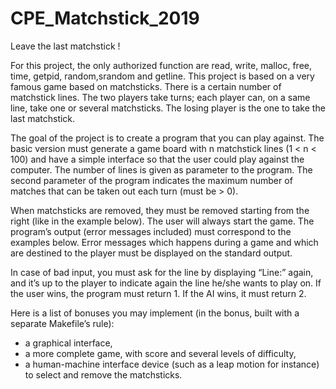 # CPE_Matchstick_2019
Leave the last matchstick !

For this project, the only authorized function are read, write, malloc, free, time, getpid, random,srandom and getline.
This project is based on a very famous game based on matchsticks.
There is a certain number of matchstick lines. The two players take turns; each player can, on a same line, take one or several matchsticks. The losing player is the one to take the last matchstick.

The goal of the project is to create a program that you can play against.
The basic version must generate a game board with n matchstick lines (1 < n < 100) and have a simple interface so that the user could play against the computer.
The number of lines is given as parameter to the program.
The second parameter of the program indicates the maximum number of matches that can be taken out each turn (must be > 0).

When matchsticks are removed, they must be removed starting from the right (like in the example below). 
The user will always start the game.
The program’s output (error messages included) must correspond to the examples below. Error messages which happens during a game and which are destined to the player must be displayed on the standard output.

In case of bad input, you must ask for the line by displaying “Line:” again, and it’s up to the player to indicate again the line he/she wants to play on.
If the user wins, the program must return 1.
If the AI wins, it must return 2.

Here is a list of bonuses you may implement (in the bonus, built with a separate Makefile’s rule):
- a graphical interface,
- a more complete game, with score and several levels of difficulty,
- a human-machine interface device (such as a leap motion for instance) to select and remove the matchsticks.
